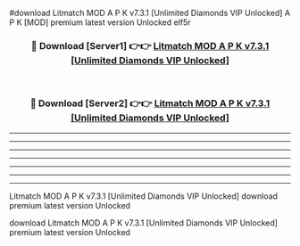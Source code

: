 #download Litmatch MOD A P K v7.3.1 [Unlimited Diamonds VIP Unlocked]  A P K [MOD] premium latest version Unlocked elf5r 



<div align="center">
<h3>🔴 Download [Server1] 👉👉 <a href="https://apkdownload2.web.app/">Litmatch MOD A P K v7.3.1 [Unlimited Diamonds VIP Unlocked] </a></h3><br>

<h3>🔴 Download [Server2] 👉👉 <a href="https://apkdownload2.web.app/">Litmatch MOD A P K v7.3.1 [Unlimited Diamonds VIP Unlocked] </a></h3>
</div>





----------------------------------------------------------

----------------------------------------------------------

----------------------------------------------------------

----------------------------------------------------------

----------------------------------------------------------

----------------------------------------------------------

----------------------------------------------------------

Litmatch MOD A P K v7.3.1 [Unlimited Diamonds VIP Unlocked]  download premium latest version Unlocked

download Litmatch MOD A P K v7.3.1 [Unlimited Diamonds VIP Unlocked]  premium latest version Unlocked
